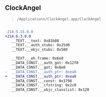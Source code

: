 ## ClockAngel

> `/Applications/ClockAngel.app/ClockAngel`

```diff

-214.5.15.0.0
+214.6.3.0.0
   __TEXT.__text: 0x81b88
   __TEXT.__auth_stubs: 0x25d0
   __TEXT.__objc_stubs: 0x580

   __TEXT.__eh_frame: 0x6e8
   __DATA_CONST.__auth_got: 0x12f0
   __DATA_CONST.__got: 0x8e0
-  __DATA_CONST.__auth_ptr: 0xea0
+  __DATA_CONST.__auth_ptr: 0xea8
   __DATA_CONST.__const: 0x3798
   __DATA_CONST.__cfstring: 0x2c0
   __DATA_CONST.__objc_classlist: 0x120

```
